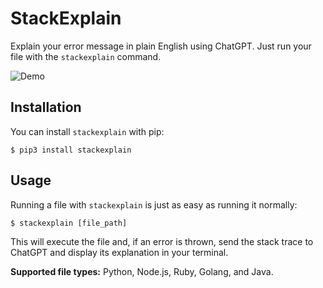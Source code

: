 # StackExplain

Explain your error message in plain English using ChatGPT. Just run your file with the `stackexplain` command.

![Demo](demo.gif)

## Installation

You can install `stackexplain` with pip:

`$ pip3 install stackexplain`

## Usage

Running a file with `stackexplain` is just as easy as running it normally:

`$ stackexplain [file_path]`

This will execute the file and, if an error is thrown, send the stack trace to ChatGPT and display its explanation in your terminal.

__Supported file types:__ Python, Node.js, Ruby, Golang, and Java.

